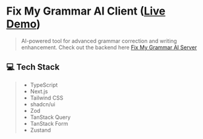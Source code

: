 # Fix My Grammar AI Client ([Live Demo](https://fix-my-grammar-ai.vercel.app/))
> AI-powered tool for advanced grammar correction and writing enhancement. Check out the backend here [Fix My Grammar AI Server](https://github.com/jasonlerit/fix-my-grammar-ai-server)

## 💻 Tech Stack
> - TypeScript
> - Next.js
> - Tailwind CSS
> - shadcn/ui
> - Zod
> - TanStack Query
> - TanStack Form
> - Zustand
